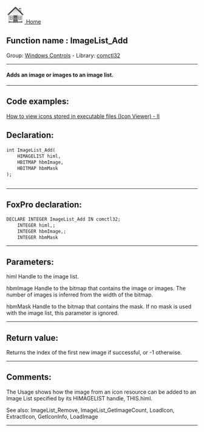 [<img src="../../images/home.png"> Home ](https://github.com/VFPX/Win32API)  

## Function name : ImageList_Add
Group: [Windows Controls](../../functions_group.md#Windows_Controls)  -  Library: [comctl32](../../Libraries.md#comctl32)  
***  


#### Adds an image or images to an image list.
***  


## Code examples:
[How to view icons stored in executable files (Icon Viewer) - II](../../samples/sample_019.md)  

## Declaration:
```foxpro  
int ImageList_Add(
	HIMAGELIST himl,
	HBITMAP hbmImage,
	HBITMAP hbmMask
);
  
```  
***  


## FoxPro declaration:
```foxpro  
DECLARE INTEGER ImageList_Add IN comctl32;
	INTEGER himl,;
	INTEGER hbmImage,;
	INTEGER hbmMask  
```  
***  


## Parameters:
himl
Handle to the image list. 

hbmImage
Handle to the bitmap that contains the image or images. The number of images is inferred from the width of the bitmap. 

hbmMask
Handle to the bitmap that contains the mask. If no mask is used with the image list, this parameter is ignored. 

  
***  


## Return value:
Returns the index of the first new image if successful, or -1 otherwise. 
  
***  


## Comments:
The Usage shows how the image from an icon resource can be added to an Image List specified by its HIMAGELIST handle, THIS.himl.  
  
See also: ImageList_Remove, ImageList_GetImageCount, LoadIcon, ExtractIcon, GetIconInfo, LoadImage    
  
***  

